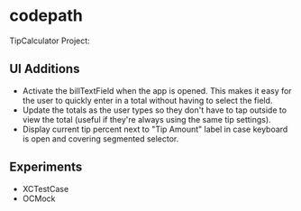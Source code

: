 codepath
========

TipCalculator Project:

UI Additions
-------------
- Activate the billTextField when the app is opened. This makes it easy for the
  user to quickly enter in a total without having to select the field.
- Update the totals as the user types so they don't have to tap outside to view
  the total (useful if they're always using the same tip settings).
- Display current tip percent next to "Tip Amount" label in case keyboard is
  open and covering segmented selector.

Experiments
-----------
- XCTestCase
- OCMock
